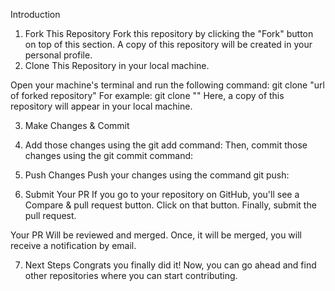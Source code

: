 Introduction

1. Fork This Repository
Fork this repository by clicking the "Fork" button on top of this section. A copy of this repository will be created in your personal profile.
2. Clone This Repository in your local machine.

Open your machine's terminal and run the following command:
git clone "url of forked repository"
For example:
git clone ""
Here, a copy of this repository will appear in your local machine.

3. Make Changes & Commit

4. Add those changes using the git add command:
Then, commit those changes using the git commit command:

5. Push Changes
Push your changes using the command git push:

6. Submit Your PR
If you go to your repository on GitHub, you'll see a Compare & pull request button. Click on that button. Finally, submit the pull request.

Your PR Will be reviewed and merged. Once, it will be merged, you will receive a notification by email.

7. Next Steps
Congrats you finally did it! Now, you can go ahead and find other repositories where you can start contributing.
